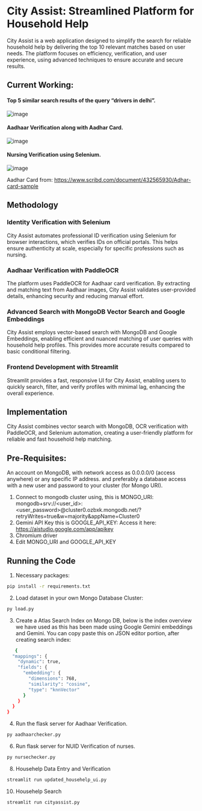 # City Assist: Streamlined Platform for Household Help

City Assist is a web application designed to simplify the search for reliable household help by delivering the top 10 relevant matches based on user needs. The platform focuses on efficiency, verification, and user experience, using advanced techniques to ensure accurate and secure results.
## Current Working:
#### Top 5 similar search results  of the query “drivers in delhi”.
![image](https://github.com/user-attachments/assets/351e72cd-162c-4463-9e56-7668b2b436d3)
#### Aadhaar Verification along with Aadhar Card.
![image](https://github.com/user-attachments/assets/024bebfc-3d43-41e7-87fc-a65f7da8c1b9)
#### Nursing Verification using Selenium.
![image](https://github.com/user-attachments/assets/0ff46743-4f4e-4e14-8f52-aa81b2eb53ed)

Aadhar Card from: https://www.scribd.com/document/432565930/Adhar-card-sample 
## Methodology

### Identity Verification with Selenium
City Assist automates professional ID verification using Selenium for browser interactions, which verifies IDs on official portals. This helps ensure authenticity at scale, especially for specific professions such as nursing.

### Aadhaar Verification with PaddleOCR
The platform uses PaddleOCR for Aadhaar card verification. By extracting and matching text from Aadhaar images, City Assist validates user-provided details, enhancing security and reducing manual effort.

### Advanced Search with MongoDB Vector Search and Google Embeddings
City Assist employs vector-based search with MongoDB and Google Embeddings, enabling efficient and nuanced matching of user queries with household help profiles. This provides more accurate results compared to basic conditional filtering.

### Frontend Development with Streamlit
Streamlit provides a fast, responsive UI for City Assist, enabling users to quickly search, filter, and verify profiles with minimal lag, enhancing the overall experience.

## Implementation

City Assist combines vector search with MongoDB, OCR verification with PaddleOCR, and Selenium automation, creating a user-friendly platform for reliable and fast household help matching.

## Pre-Requisites:
An account on MongoDB, with network access as 0.0.0.0/0 (access anywhere) or any specific IP address.
and preferably a database access with a new user and password to your cluster (for Mongo URI).
1. Connect to mongodb cluster using, this is MONGO_URI:
  mongodb+srv://<user_id>:<user_password>@cluster0.ozbxk.mongodb.net/?retryWrites=true&w=majority&appName=Cluster0
2. Gemini API Key this is GOOGLE_API_KEY:
   Access it here: https://aistudio.google.com/app/apikey
3. Chromium driver
4. Edit MONGO_URI and GOOGLE_API_KEY 
## Running the Code
1. Necessary packages:
```bash
pip install -r requirements.txt
``` 
2. Load dataset in your own Mongo Database Cluster:
```bash
py load.py
```
3. Create a Atlas Search Index on Mongo DB, below is the index overview we have used as this has been made using Google Gemini embeddings and Gemini. You can copy paste this on JSON editor portion, after creating search index:
```bash
   {
  "mappings": {
    "dynamic": true,
    "fields": {
      "embedding": {
        "dimensions": 768,
        "similarity": "cosine",
        "type": "knnVector"
      }
    }
  }
}
```
4. Run the flask server for Aadhaar Verification.
```bash
py aadhaarchecker.py
```
6. Run flask server for NUID Verification of nurses.
```bash
py nursechecker.py
```
8. Househelp Data Entry and Verification
```bash
streamlit run updated_househelp_ui.py
```
10. Househelp Search
```bash
streamlit run cityassist.py
```
